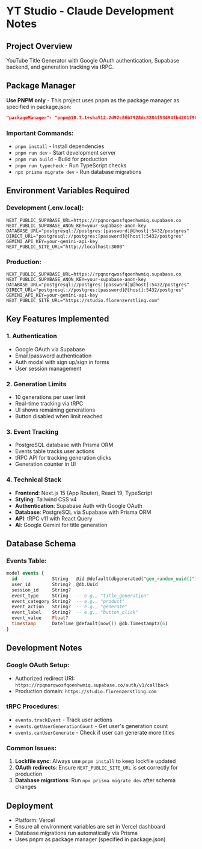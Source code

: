 # YT Studio - Claude Development Notes

## Project Overview
YouTube Title Generator with Google OAuth authentication, Supabase backend, and generation tracking via tRPC.

## Package Manager
**Use PNPM only** - This project uses pnpm as the package manager as specified in package.json:
```json
"packageManager": "pnpm@10.7.1+sha512.2d92c86b7928dc8284f53494fb4201f983da65f0fb4f0d40baafa5cf628fa31dae3e5968f12466f17df7e97310e30f343a648baea1b9b350685dafafffdf5808"
```

### Important Commands:
- `pnpm install` - Install dependencies
- `pnpm run dev` - Start development server
- `pnpm run build` - Build for production
- `pnpm run typecheck` - Run TypeScript checks
- `npx prisma migrate dev` - Run database migrations

## Environment Variables Required

### Development (.env.local):
```env
NEXT_PUBLIC_SUPABASE_URL=https://rpqnorqwosfqoenhwmiq.supabase.co
NEXT_PUBLIC_SUPABASE_ANON_KEY=your-supabase-anon-key
DATABASE_URL="postgresql://postgres:[password]@[host]:5432/postgres"
DIRECT_URL="postgresql://postgres:[password]@[host]:5432/postgres"
GEMINI_API_KEY=your-gemini-api-key
NEXT_PUBLIC_SITE_URL="http://localhost:3000"
```

### Production:
```env
NEXT_PUBLIC_SUPABASE_URL=https://rpqnorqwosfqoenhwmiq.supabase.co
NEXT_PUBLIC_SUPABASE_ANON_KEY=your-supabase-anon-key
DATABASE_URL="postgresql://postgres:[password]@[host]:5432/postgres"
DIRECT_URL="postgresql://postgres:[password]@[host]:5432/postgres"
GEMINI_API_KEY=your-gemini-api-key
NEXT_PUBLIC_SITE_URL="https://studio.florenzerstling.com"
```

## Key Features Implemented

### 1. Authentication
- Google OAuth via Supabase
- Email/password authentication
- Auth modal with sign up/sign in forms
- User session management

### 2. Generation Limits
- 10 generations per user limit
- Real-time tracking via tRPC
- UI shows remaining generations
- Button disabled when limit reached

### 3. Event Tracking
- PostgreSQL database with Prisma ORM
- Events table tracks user actions
- tRPC API for tracking generation clicks
- Generation counter in UI

### 4. Technical Stack
- **Frontend**: Next.js 15 (App Router), React 19, TypeScript
- **Styling**: Tailwind CSS v4
- **Authentication**: Supabase Auth with Google OAuth
- **Database**: PostgreSQL via Supabase with Prisma ORM
- **API**: tRPC v11 with React Query
- **AI**: Google Gemini for title generation

## Database Schema

### Events Table:
```sql
model events {
  id             String   @id @default(dbgenerated("gen_random_uuid()")) @db.Uuid
  user_id        String?  @db.Uuid
  session_id     String?
  event_type     String   -- e.g., "title_generation"
  event_category String?  -- e.g., "product"
  event_action   String?  -- e.g., "generate"
  event_label    String?  -- e.g., "button_click"
  event_value    Float?
  timestamp      DateTime @default(now()) @db.Timestamptz(6)
}
```

## Development Notes

### Google OAuth Setup:
- Authorized redirect URI: `https://rpqnorqwosfqoenhwmiq.supabase.co/auth/v1/callback`
- Production domain: `https://studio.florenzerstling.com`

### tRPC Procedures:
- `events.trackEvent` - Track user actions
- `events.getUserGenerationCount` - Get user's generation count
- `events.canUserGenerate` - Check if user can generate more titles

### Common Issues:
1. **Lockfile sync**: Always use `pnpm install` to keep lockfile updated
2. **OAuth redirects**: Ensure `NEXT_PUBLIC_SITE_URL` is set correctly for production
3. **Database migrations**: Run `npx prisma migrate dev` after schema changes

## Deployment
- Platform: Vercel
- Ensure all environment variables are set in Vercel dashboard
- Database migrations run automatically via Prisma
- Uses pnpm as package manager (specified in package.json)